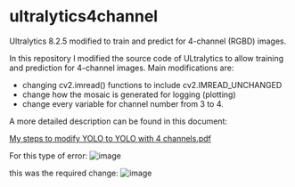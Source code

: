# ultralytics4channel
Ultralytics 8.2.5 modified to train and predict for 4-channel (RGBD) images.

In this repository I modified the source code of ULtralytics to allow training and prediction for 4-channel images.
Main modifications are:

- changing cv2.imread() functions to include cv2.IMREAD_UNCHANGED
- change how the mosaic is generated for logging (plotting)
- change every variable for channel number from 3 to 4.

A more detailed description can be found in this document:

[My steps to modify YOLO to YOLO with 4 channels.pdf](https://github.com/g-h-anna/ultralytics4channel/files/15223626/My.steps.to.modify.YOLO.to.YOLO.with.4.channels.pdf)

For this type of error:
![image](https://github.com/g-h-anna/ultralytics4channel/assets/74008708/92433d30-feb6-47c8-8306-eaa53609a87a)


this was the required change:
![image](https://github.com/g-h-anna/ultralytics4channel/assets/74008708/89e97ce1-ef8b-4e1b-a647-7444f3d98533)
